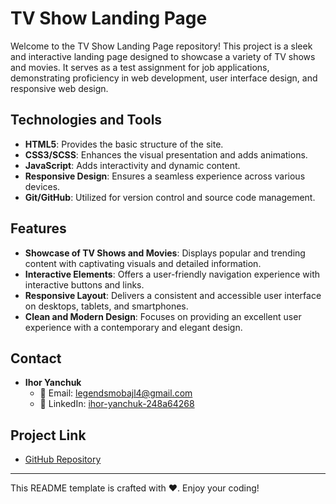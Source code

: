# TV Show Landing Page

Welcome to the TV Show Landing Page repository! This project is a sleek and interactive landing page designed to showcase a variety of TV shows and movies. It serves as a test assignment for job applications, demonstrating proficiency in web development, user interface design, and responsive web design.

## Technologies and Tools

- **HTML5**: Provides the basic structure of the site.
- **CSS3/SCSS**: Enhances the visual presentation and adds animations.
- **JavaScript**: Adds interactivity and dynamic content.
- **Responsive Design**: Ensures a seamless experience across various devices.
- **Git/GitHub**: Utilized for version control and source code management.

## Features

- **Showcase of TV Shows and Movies**: Displays popular and trending content with captivating visuals and detailed information.
- **Interactive Elements**: Offers a user-friendly navigation experience with interactive buttons and links.
- **Responsive Layout**: Delivers a consistent and accessible user interface on desktops, tablets, and smartphones.
- **Clean and Modern Design**: Focuses on providing an excellent user experience with a contemporary and elegant design.

## Contact

- **Ihor Yanchuk**
  - 📧 Email: [legendsmobajl4@gmail.com](mailto:legendsmobajl4@gmail.com)
  - 🔗 LinkedIn: [ihor-yanchuk-248a64268](https://www.linkedin.com/in/ihor-yanchuk-248a64268/)

## Project Link

- [GitHub Repository](https://github.com/yourusername/tv-show-landing-page](https://vergos1.github.io/TV-Show-Landing-Page/))

---

This README template is crafted with ❤️. Enjoy your coding!
